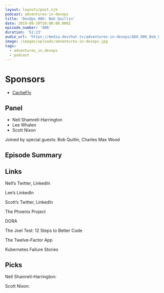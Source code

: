 ```yaml
---
layout: layouts/post.njk
podcast: adventures-in-devops
title: 'DevOps 006: Bob Quillin'
date: 2019-08-20T10:00:00.000Z
episode_number: '006'
duration: '52:23'
audio_url: 'https://media.devchat.tv/adventures-in-devops/ADO_006_Bob_Quillin.mp3'
image: /images/uploads/adventures-in-devops.jpg
tags:
  - adventures_in_devops
  - podcast
---
```

# Sponsors

* [CacheFly](https://www.cachefly.com/)

## Panel

* Nell Shamrell-Harrington
* Lee Whalen
* Scott Nixon

Joined by special guests: Bob Quillin, Charles Max Wood

## Episode Summary



## Links

Nell’s Twitter, LinkedIn

Lee’s LinkedIn

Scott’s Twitter, LinkedIn

The Phoenix Project

DORA

The Joel Test: 12 Steps to Better Code

The Twelve-Factor App

Kubernetes Failure Stories

## Picks

Nell Shamrell-Harrington:



Scott Nixon:

